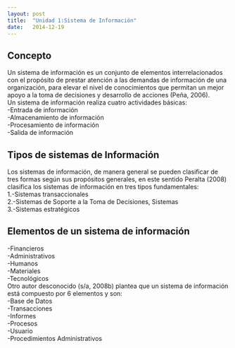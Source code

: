 ```yaml
---
layout: post
title:  "Unidad 1:Sistema de Información"
date:   2014-12-19
---
```

<h2>Concepto</h2>
 <p>Un sistema de información es un conjunto de elementos interrelacionados con el propósito de prestar atención a las demandas de información de una organización, para elevar el nivel de conocimientos que permitan un mejor apoyo a la toma de decisiones y desarrollo de acciones (Peña, 2006).<br>
Un sistema de información realiza cuatro actividades básicas:<br>
-Entrada de información<br>
-Almacenamiento de información<br>
-Procesamiento de información<br>
-Salida de información</p>
<h2>Tipos de sistemas de Información</h2>
<p>Los sistemas de información, de manera general se pueden clasificar de tres formas según sus propósitos generales, en este sentido Peralta (2008) clasifica los sistemas de información en tres tipos fundamentales:<br>
1.-Sistemas transaccionales<br>
2.-Sistemas de Soporte a la Toma de Decisiones, Sistemas<br>
3.-Sistemas estratégicos</p>
<h2>Elementos de un sistema de información</h2>
<p>-Financieros<br>
-Administrativos<br>
-Humanos<br>
-Materiales<br>
-Tecnológicos<br>
Otro autor desconocido (s/a, 2008b) plantea que un sistema de información está compuesto por 6 elementos y son: <br>
-Base de Datos <br>
-Transacciones<br>
-Informes<br>
-Procesos<br>
-Usuario<br>
-Procedimientos Administrativos</p>
